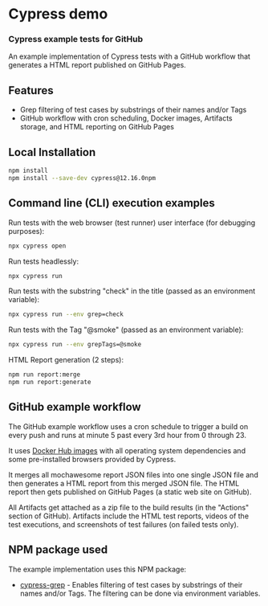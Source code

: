 # Cypress demo

### Cypress example tests for GitHub

An example implementation of Cypress tests with a GitHub workflow
that generates a HTML report published on GitHub Pages.

## Features

- Grep filtering of test cases by substrings of their names and/or Tags
- GitHub workflow with cron scheduling, Docker images, Artifacts storage, and
  HTML reporting on GitHub Pages

## Local Installation

```sh
npm install
npm install --save-dev cypress@12.16.0npm
```

## Command line (CLI) execution examples

Run tests with the web browser (test runner) user interface (for debugging purposes):

```sh
npx cypress open
```

Run tests headlessly:

```sh
npx cypress run
```

Run tests with the substring "check" in the title (passed as an environment variable):

```sh
npx cypress run --env grep=check
```

Run tests with the Tag "@smoke" (passed as an environment variable):

```sh
npx cypress run --env grepTags=@smoke
```

HTML Report generation (2 steps):

```sh
npm run report:merge
npm run report:generate
```

## GitHub example workflow

The GitHub example workflow uses a cron schedule to trigger a build on every push
and runs at minute 5 past every 3rd hour from 0 through 23.

It uses [Docker Hub images] with all operating system dependencies and some pre-installed
browsers provided by Cypress.

It merges all mochawesome report JSON files into one single JSON file and then generates
a HTML report from this merged JSON file. The HTML report then gets published on
GitHub Pages (a static web site on GitHub).

All Artifacts get attached as a zip file to the build results (in the "Actions" section
of GitHub). Artifacts include the HTML test reports, videos of the test executions, and
screenshots of test failures (on failed tests only).

## NPM package used

The example implementation uses this NPM package:

- [cypress-grep] - Enables filtering of test cases by substrings of their names and/or Tags.
  The filtering can be done via environment variables.

[//]: #
[Docker Hub images]: https://hub.docker.com/r/cypress/browsers/tags
[cypress-grep]: https://www.npmjs.com/package/cypress-grep
